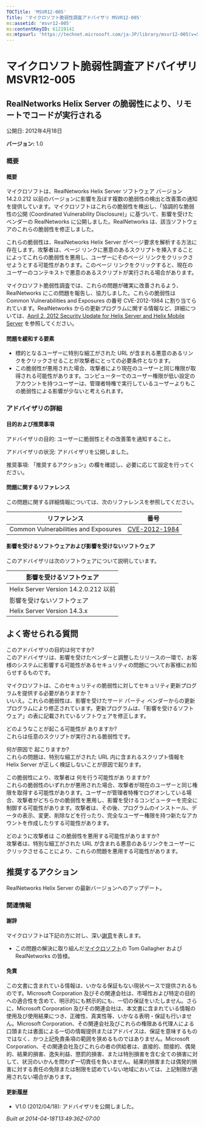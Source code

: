 ```yaml
---
TOCTitle: 'MSVR12-005'
Title: 'マイクロソフト脆弱性調査アドバイザリ MSVR12-005'
ms:assetid: 'msvr12-005'
ms:contentKeyID: 61228141
ms:mtpsurl: 'https://technet.microsoft.com/ja-JP/library/msvr12-005(v=Security.10)'
---
```




マイクロソフト脆弱性調査アドバイザリ MSVR12-005
===============================================

RealNetworks Helix Server の脆弱性により、リモートでコードが実行される
----------------------------------------------------------------------

公開日: 2012年4月18日

**バージョン:** 1.0

### 概要

#### 概要

マイクロソフトは、RealNetworks Helix Server ソフトウェア バージョン 14.2.0.212 以前のバージョンに影響を及ぼす複数の脆弱性の検出と改善策の通知を提供しています。マイクロソフトはこれらの脆弱性を検出し、「協調的な脆弱性の公開 (Coordinated Vulnerability Disclosure)」に基づいて、影響を受けたベンダーの RealNetworks に公開しました。RealNetworks は、該当ソフトウェアのこれらの脆弱性を修正しました。

これらの脆弱性は、RealNetworks Helix Server がページ要求を解析する方法に存在します。攻撃者は、ページ リンクに悪意のあるスクリプトを挿入することによってこれらの脆弱性を悪用し、ユーザーにそのページ リンクをクリックさせようとする可能性があります。このページ リンクをクリックすると、現在のユーザーのコンテキストで悪意のあるスクリプトが実行される場合があります。

マイクロソフト脆弱性調査では、これらの問題が確実に改善されるよう、RealNetworks にこの問題を報告し、協力しました。これらの脆弱性は Common Vulnerabilities and Exposures の番号 CVE-2012-1984 に割り当てられています。RealNetworks からの更新プログラムに関する情報など、詳細については、[April 2, 2012 Security Update for Helix Server and Helix Mobile Server](https://helixproducts.real.com/docs/security/securityupdate04022012hs.pdf) を参照してください。

#### 問題を緩和する要素

-   標的となるユーザーに特別な細工がされた URL が含まれる悪意のあるリンクをクリックさせることが攻撃者にとっての必要条件となります。
-   この脆弱性が悪用された場合、攻撃者により現在のユーザーと同じ権限が取得される可能性があります。コンピューターでのユーザー権限が低い設定のアカウントを持つユーザーは、管理者特権で実行しているユーザーよりもこの脆弱性による影響が少ないと考えられます。

### アドバイザリの詳細

#### 目的および推奨事項

アドバイザリの目的: ユーザーに脆弱性とその改善策を通知すること。

アドバイザリの状況: アドバイザリを公開しました。

推奨事項: 「推奨するアクション」の欄を確認し、必要に応じて設定を行ってください。

#### 問題に関するリファレンス

この問題に関する詳細情報については、次のリファレンスを参照してください。

| リファレンス                         | 番号                                                                             |
|--------------------------------------|----------------------------------------------------------------------------------|
| Common Vulnerabilities and Exposures | [CVE-2012-1984](https://www.cve.mitre.org/cgi-bin/cvename.cgi?name=cve-2012-1984) |

#### 影響を受けるソフトウェアおよび影響を受けないソフトウェア

このアドバイザリは次のソフトウェアについて説明しています。

| 影響を受けるソフトウェア             |
|--------------------------------------|
| Helix Server Version 14.2.0.212 以前 |
| 影響を受けないソフトウェア           |
| Helix Server Version 14.3.x          |

よく寄せられる質問
------------------

 
このアドバイザリの目的は何ですか?   
このアドバイザリは、影響を受けたベンダーと調整したリリースの一環で、お客様のシステムに影響する可能性があるセキュリティの問題についてお客様にお知らせするものです。

マイクロソフトは、このセキュリティの脆弱性に対してセキュリティ更新プログラムを提供する必要がありますか？     
いいえ。これらの脆弱性は、影響を受けたサード パーティ ベンダーからの更新プログラムにより修正されています。更新プログラムは、「影響を受けるソフトウェア」の表に記載されているソフトウェアを修正します。

どのようなことが起こる可能性が ありますか?   
これらは任意のスクリプトが実行される脆弱性です。

何が原因で 起こりますか?   
これらの問題は、特別な細工がされた URL 内に含まれるスクリプト情報を Helix Server が正しく検証しないことが原因で起ります。

この脆弱性により、攻撃者は 何を行う可能性があ りますか?   
これらの脆弱性のいずれかが悪用された場合、攻撃者が現在のユーザーと同じ権限を取得する可能性があります。ユーザーが管理者特権でログオンしている場合、攻撃者がどちらかの脆弱性を悪用し、影響を受けるコンピューターを完全に制御する可能性があります。攻撃者は、その後、プログラムのインストール、データの表示、変更、削除などを行ったり、完全なユーザー権限を持つ新たなアカウントを作成したりする可能性があります。

どのように攻撃者は この脆弱性を悪用する可能性がありますか?   
攻撃者は、特別な細工がされた URL が含まれる悪意のあるリンクをユーザーにクリックさせることにより、これらの問題を悪用する可能性があります。

推奨するアクション
------------------

 
RealNetworks Helix Server の最新バージョンへのアップデート。

### 関連情報

#### 謝辞

マイクロソフトは下記の方に対し、深い[謝意](https://go.microsoft.com/fwlink/?linkid=21127)を表します。

-   この問題の解決に取り組んだ[マイクロソフト](https://www.microsoft.com/)の Tom Gallagher および RealNetworks の皆様。

#### 免責

この文書に含まれている情報は、いかなる保証もない現状ベースで提供されるものです。Microsoft Corporation 及びその関連会社は、市場性および特定の目的への適合性を含めて、明示的にも黙示的にも、一切の保証をいたしません。さらに、Microsoft Corporation 及びその関連会社は、本文書に含まれている情報の使用及び使用結果につき、正確性、真実性等、いかなる表明・保証も行いません。Microsoft Corporation、その関連会社及びこれらの権限ある代理人による口頭または書面による一切の情報提供またはアドバイスは、保証を意味するものではなく、かつ上記免責条項の範囲を狭めるものではありません。Microsoft Corporation、その関連会社及びこれらの者の供給者は、直接的、間接的、偶発的、結果的損害、逸失利益、懲罰的損害、または特別損害を含む全ての損害に対して、状況のいかんを問わず一切責任を負いません。結果的損害または偶発的損害に対する責任の免除または制限を認めていない地域においては、上記制限が適用されない場合があります。

#### 更新履歴

-   V1.0 (2012/04/18): アドバイザリを公開しました。

*Built at 2014-04-18T13:49:36Z-07:00*
